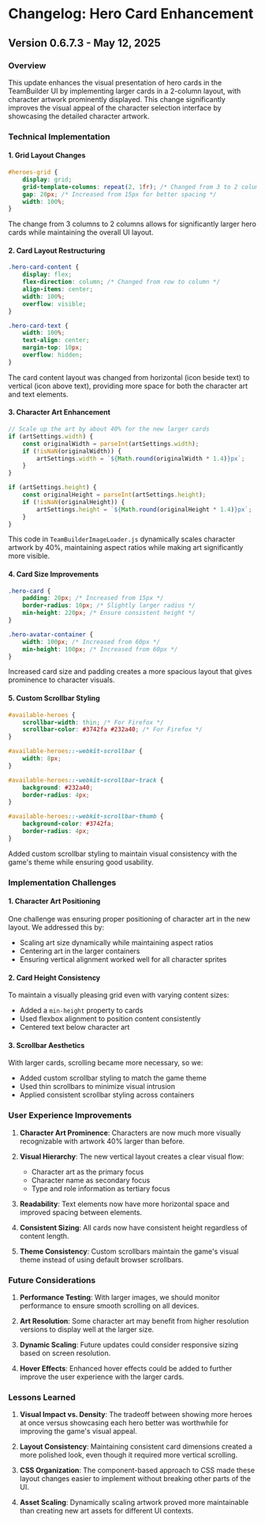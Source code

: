 # Changelog: Hero Card Enhancement

## Version 0.6.7.3 - May 12, 2025

### Overview
This update enhances the visual presentation of hero cards in the TeamBuilder UI by implementing larger cards in a 2-column layout, with character artwork prominently displayed. This change significantly improves the visual appeal of the character selection interface by showcasing the detailed character artwork.

### Technical Implementation

#### 1. Grid Layout Changes
```css
#heroes-grid {
    display: grid;
    grid-template-columns: repeat(2, 1fr); /* Changed from 3 to 2 columns */
    gap: 20px; /* Increased from 15px for better spacing */
    width: 100%;
}
```
The change from 3 columns to 2 columns allows for significantly larger hero cards while maintaining the overall UI layout.

#### 2. Card Layout Restructuring
```css
.hero-card-content {
    display: flex;
    flex-direction: column; /* Changed from row to column */
    align-items: center;
    width: 100%;
    overflow: visible;
}

.hero-card-text {
    width: 100%;
    text-align: center;
    margin-top: 10px;
    overflow: hidden;
}
```
The card content layout was changed from horizontal (icon beside text) to vertical (icon above text), providing more space for both the character art and text elements.

#### 3. Character Art Enhancement
```javascript
// Scale up the art by about 40% for the new larger cards
if (artSettings.width) {
    const originalWidth = parseInt(artSettings.width);
    if (!isNaN(originalWidth)) {
        artSettings.width = `${Math.round(originalWidth * 1.4)}px`;
    }
}

if (artSettings.height) {
    const originalHeight = parseInt(artSettings.height);
    if (!isNaN(originalHeight)) {
        artSettings.height = `${Math.round(originalHeight * 1.4)}px`;
    }
}
```
This code in `TeamBuilderImageLoader.js` dynamically scales character artwork by 40%, maintaining aspect ratios while making art significantly more visible.

#### 4. Card Size Improvements
```css
.hero-card {
    padding: 20px; /* Increased from 15px */
    border-radius: 10px; /* Slightly larger radius */
    min-height: 220px; /* Ensure consistent height */
}

.hero-avatar-container {
    width: 100px; /* Increased from 60px */
    min-height: 100px; /* Increased from 60px */
}
```
Increased card size and padding creates a more spacious layout that gives prominence to character visuals.

#### 5. Custom Scrollbar Styling
```css
#available-heroes {
    scrollbar-width: thin; /* For Firefox */
    scrollbar-color: #3742fa #232a40; /* For Firefox */
}

#available-heroes::-webkit-scrollbar {
    width: 8px;
}

#available-heroes::-webkit-scrollbar-track {
    background: #232a40;
    border-radius: 4px;
}

#available-heroes::-webkit-scrollbar-thumb {
    background-color: #3742fa;
    border-radius: 4px;
}
```
Added custom scrollbar styling to maintain visual consistency with the game's theme while ensuring good usability.

### Implementation Challenges

#### 1. Character Art Positioning
One challenge was ensuring proper positioning of character art in the new layout. We addressed this by:
- Scaling art size dynamically while maintaining aspect ratios
- Centering art in the larger containers
- Ensuring vertical alignment worked well for all character sprites

#### 2. Card Height Consistency
To maintain a visually pleasing grid even with varying content sizes:
- Added a `min-height` property to cards
- Used flexbox alignment to position content consistently
- Centered text below character art

#### 3. Scrollbar Aesthetics
With larger cards, scrolling became more necessary, so we:
- Added custom scrollbar styling to match the game theme
- Used thin scrollbars to minimize visual intrusion
- Applied consistent scrollbar styling across containers

### User Experience Improvements

1. **Character Art Prominence**: Characters are now much more visually recognizable with artwork 40% larger than before.

2. **Visual Hierarchy**: The new vertical layout creates a clear visual flow:
   - Character art as the primary focus
   - Character name as secondary focus
   - Type and role information as tertiary focus

3. **Readability**: Text elements now have more horizontal space and improved spacing between elements.

4. **Consistent Sizing**: All cards now have consistent height regardless of content length.

5. **Theme Consistency**: Custom scrollbars maintain the game's visual theme instead of using default browser scrollbars.

### Future Considerations

1. **Performance Testing**: With larger images, we should monitor performance to ensure smooth scrolling on all devices.

2. **Art Resolution**: Some character art may benefit from higher resolution versions to display well at the larger size.

3. **Dynamic Scaling**: Future updates could consider responsive sizing based on screen resolution.

4. **Hover Effects**: Enhanced hover effects could be added to further improve the user experience with the larger cards.

### Lessons Learned

1. **Visual Impact vs. Density**: The tradeoff between showing more heroes at once versus showcasing each hero better was worthwhile for improving the game's visual appeal.

2. **Layout Consistency**: Maintaining consistent card dimensions created a more polished look, even though it required more vertical scrolling.

3. **CSS Organization**: The component-based approach to CSS made these layout changes easier to implement without breaking other parts of the UI.

4. **Asset Scaling**: Dynamically scaling artwork proved more maintainable than creating new art assets for different UI contexts.
